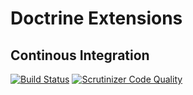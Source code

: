 Doctrine Extensions
===================

Continous Integration
---------------------

[![Build Status](https://travis-ci.org/dontdrinkandroot/doctrine.php.svg?branch=master)](https://travis-ci.org/dontdrinkandroot/doctrine.php)
[![Scrutinizer Code Quality](https://scrutinizer-ci.com/g/dontdrinkandroot/doctrine.php/badges/quality-score.png?b=master)](https://scrutinizer-ci.com/g/dontdrinkandroot/doctrine.php/?branch=master)
